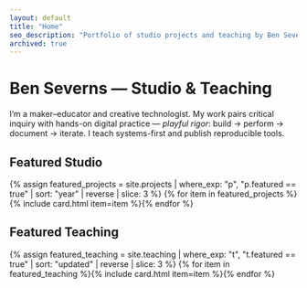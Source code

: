 ```yaml
---
layout: default
title: "Home"
seo_description: "Portfolio of studio projects and teaching by Ben Severns"
archived: true
---
```

# Ben Severns — Studio & Teaching

I’m a maker–educator and creative technologist. My work pairs critical inquiry with hands-on digital practice — *playful rigor*: build → perform → document → iterate. I teach systems-first and publish reproducible tools.

## Featured Studio
<div class="cards">
{% assign featured_projects = site.projects | where_exp: "p", "p.featured == true" | sort: "year" | reverse | slice: 3 %}
{% for item in featured_projects %}{% include card.html item=item %}{% endfor %}
</div>

## Featured Teaching
<div class="cards">
{% assign featured_teaching = site.teaching | where_exp: "t", "t.featured == true" | sort: "updated" | reverse | slice: 3 %}
{% for item in featured_teaching %}{% include card.html item=item %}{% endfor %}
</div>
